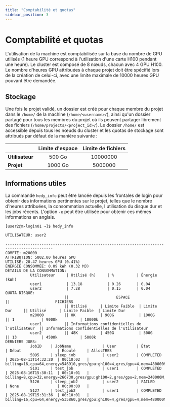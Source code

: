 ```yaml
---
title: "Comptabilité et quotas"
sidebar_position: 3
---
```

# Comptabilité et quotas

L'utilisation de la machine est comptabilisée sur la base du nombre de GPU utilisés (1 heure GPU correspond à l'utilisation d'une carte H100 pendant une heure). Le cluster est composé de 8 nœuds, chacun avec 4 GPU H100. Le nombre d'heures GPU attribuées à chaque projet doit être spécifié lors de la création de celui-ci, avec une limite maximale de 10000 heures GPU pouvant être demandée.


## Stockage

Une fois le projet validé, un dossier est créé pour chaque membre du projet dans le `/home/` de la machine (`/home/<username>/`), ainsi qu'un dossier partagé pour tous les membres du projet où ils peuvent partager librement des fichiers (`/home/projects/<project_id>/`). Le dossier `/home/` est accessible depuis tous les nœuds du cluster et les quotas de stockage sont attribués par défaut de la manière suivante :

|                   | Limite d'espace      | Limite de fichiers    |
| ----------------- | :------------------: | :-------------------: |
| **Utilisateur**   | 500 Go               | 10000000              |
| **Projet**        | 1000 Go              | 5000000               |


## Informations utiles

La commande `hedy_info` peut être lancée depuis les frontales de login pour obtenir des informations pertinentes sur le projet, telles que le nombre d'heures attribuées, la consommation actuelle, l'utilisation du disque dur et les jobs récents. L'option `-e` peut être utilisée pour obtenir ces mêmes informations en anglais.

```
[user2@m-login01 ~]$ hedy_info 

UTILISATEUR: user2

-------------------------------------------------------------------------------------------
COMPTE: m20000
ATTRIBUTION: 5002.00 heures GPU
UTILISÉ: 20.47 heures GPU (0.41%)
ÉNERGIE CONSOMMÉE: 0.09 kWh (0.32 MJ)
DÉTAILS DE LA CONSOMMATION:
           Utilisateur     | Utilisé (h)     | %          | Énergie (kWh)
           user1           | 13.18           | 0.26       | 0.04
           user2           | 7.28            | 0.15       | 0.04
QUOTA DISQUE:
                          ||                     ESPACE                     ||                    FICHIERS      
                          || Utilisé      | Limite Faible  | Limite Dur     || Utilisé      | Limite Faible  | Limite Dur    
           m20000         || 0K           | 900G           | 1000G          || 1            | 9000k          | 10000k        
           user1          || Informations confidentielles de l'utilisateur  || Informations confidentielles de l'utilisateur 
           user2          || 48K          | 450G           | 500G           || 13           | 4500k          | 5000k         
DERNIERS JOBS:
           JobID    | JobName              | User         | État               | Début                | Écoulé     | AllocTRES
           5095     | sleep_job            | user2        | COMPLETED          | 2025-08-13T14:32:20  | 00:10:02   | billing=16,cpu=64,energy=546910,gres/gpu:gh100=4,gres/gpu=4,mem=480000M,node=1
           5101     | test_job             | user1        | COMPLETED          | 2025-08-16T15:30:11  | 00:10:01   | billing=8,cpu=32,energy=266730,gres/gpu:gh100=2,gres/gpu=2,mem=240000M,node=1
           5126     | sleep_job2           | user2        | FAILED             | None                 | 00:00:00   | 
           5127     | test_job2            | user1        | COMPLETED          | 2025-08-19T15:31:36  | 00:10:01   | billing=16,cpu=64,energy=535860,gres/gpu:gh100=4,gres/gpu=4,mem=480000M,node=1
```